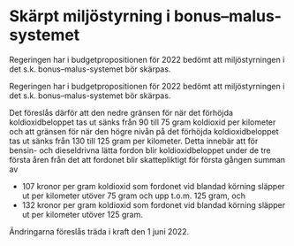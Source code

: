 # Skärpt miljöstyrning i bonus–malus-systemet

Regeringen har i budgetpropositionen för 2022 bedömt att miljöstyrningen i det s.k. bonus–malus-systemet bör skärpas.

Regeringen har i budgetpropositionen för 2022 bedömt att miljöstyrningen i det s.k. bonus–malus-systemet bör skärpas.

Det föreslås därför att den nedre gränsen för när det förhöjda koldioxidbeloppet tas ut sänks från 90 till 75 gram koldioxid per kilometer och att gränsen för när den högre nivån på det förhöjda koldioxidbeloppet tas ut sänks från 130 till 125 gram
per kilometer. Detta innebär att för bensin- och dieseldrivna lätta fordon
blir koldioxidbeloppet under de tre första åren från det att fordonet blir
skattepliktigt för första gången summan av

* 107 kronor per gram koldioxid som fordonet vid blandad körning
släpper ut per kilometer utöver 75 gram och upp t.o.m. 125 gram, och
* 132 kronor per gram koldioxid som fordonet vid blandad körning
släpper ut per kilometer utöver 125 gram.

Ändringarna föreslås träda i kraft den 1 juni 2022.
